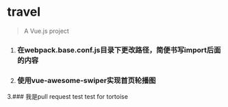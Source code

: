 # travel

> A Vue.js project

1. ### 在webpack.base.conf.js目录下更改路径，简便书写import后面的内容
2. ### 使用vue-awesome-swiper实现首页轮播图

3.### 我是pull request test
test for tortoise

